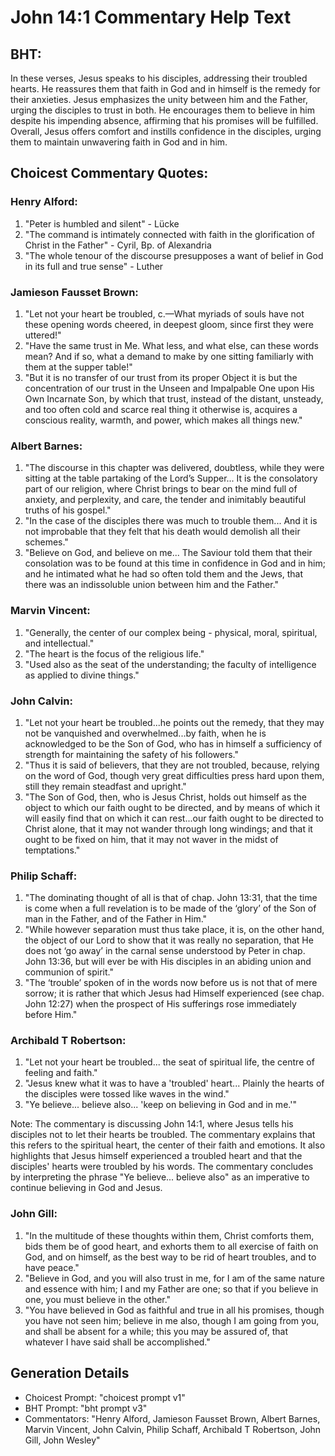 # John 14:1 Commentary Help Text

## BHT:
In these verses, Jesus speaks to his disciples, addressing their troubled hearts. He reassures them that faith in God and in himself is the remedy for their anxieties. Jesus emphasizes the unity between him and the Father, urging the disciples to trust in both. He encourages them to believe in him despite his impending absence, affirming that his promises will be fulfilled. Overall, Jesus offers comfort and instills confidence in the disciples, urging them to maintain unwavering faith in God and in him.

## Choicest Commentary Quotes:
### Henry Alford:
1. "Peter is humbled and silent" - Lücke
2. "The command is intimately connected with faith in the glorification of Christ in the Father" - Cyril, Bp. of Alexandria
3. "The whole tenour of the discourse presupposes a want of belief in God in its full and true sense" - Luther

### Jamieson Fausset Brown:
1. "Let not your heart be troubled, c.—What myriads of souls have not these opening words cheered, in deepest gloom, since first they were uttered!" 
2. "Have the same trust in Me. What less, and what else, can these words mean? And if so, what a demand to make by one sitting familiarly with them at the supper table!" 
3. "But it is no transfer of our trust from its proper Object it is but the concentration of our trust in the Unseen and Impalpable One upon His Own Incarnate Son, by which that trust, instead of the distant, unsteady, and too often cold and scarce real thing it otherwise is, acquires a conscious reality, warmth, and power, which makes all things new."

### Albert Barnes:
1. "The discourse in this chapter was delivered, doubtless, while they were sitting at the table partaking of the Lord’s Supper... It is the consolatory part of our religion, where Christ brings to bear on the mind full of anxiety, and perplexity, and care, the tender and inimitably beautiful truths of his gospel." 
2. "In the case of the disciples there was much to trouble them... And it is not improbable that they felt that his death would demolish all their schemes."
3. "Believe on God, and believe on me... The Saviour told them that their consolation was to be found at this time in confidence in God and in him; and he intimated what he had so often told them and the Jews, that there was an indissoluble union between him and the Father."

### Marvin Vincent:
1. "Generally, the center of our complex being - physical, moral, spiritual, and intellectual."
2. "The heart is the focus of the religious life."
3. "Used also as the seat of the understanding; the faculty of intelligence as applied to divine things."

### John Calvin:
1. "Let not your heart be troubled...he points out the remedy, that they may not be vanquished and overwhelmed...by faith, when he is acknowledged to be the Son of God, who has in himself a sufficiency of strength for maintaining the safety of his followers."
2. "Thus it is said of believers, that they are not troubled, because, relying on the word of God, though very great difficulties press hard upon them, still they remain steadfast and upright."
3. "The Son of God, then, who is Jesus Christ, holds out himself as the object to which our faith ought to be directed, and by means of which it will easily find that on which it can rest...our faith ought to be directed to Christ alone, that it may not wander through long windings; and that it ought to be fixed on him, that it may not waver in the midst of temptations."

### Philip Schaff:
1. "The dominating thought of all is that of chap. John 13:31, that the time is come when a full revelation is to be made of the ‘glory’ of the Son of man in the Father, and of the Father in Him."
2. "While however separation must thus take place, it is, on the other hand, the object of our Lord to show that it was really no separation, that He does not ‘go away’ in the carnal sense understood by Peter in chap. John 13:36, but will ever be with His disciples in an abiding union and communion of spirit."
3. "The ‘trouble’ spoken of in the words now before us is not that of mere sorrow; it is rather that which Jesus had Himself experienced (see chap. John 12:27) when the prospect of His sufferings rose immediately before Him."

### Archibald T Robertson:
1. "Let not your heart be troubled... the seat of spiritual life, the centre of feeling and faith."
2. "Jesus knew what it was to have a 'troubled' heart... Plainly the hearts of the disciples were tossed like waves in the wind."
3. "Ye believe... believe also... 'keep on believing in God and in me.'"

Note: The commentary is discussing John 14:1, where Jesus tells his disciples not to let their hearts be troubled. The commentary explains that this refers to the spiritual heart, the center of their faith and emotions. It also highlights that Jesus himself experienced a troubled heart and that the disciples' hearts were troubled by his words. The commentary concludes by interpreting the phrase "Ye believe... believe also" as an imperative to continue believing in God and Jesus.

### John Gill:
1. "In the multitude of these thoughts within them, Christ comforts them, bids them be of good heart, and exhorts them to all exercise of faith on God, and on himself, as the best way to be rid of heart troubles, and to have peace."
2. "Believe in God, and you will also trust in me, for I am of the same nature and essence with him; I and my Father are one; so that if you believe in one, you must believe in the other."
3. "You have believed in God as faithful and true in all his promises, though you have not seen him; believe in me also, though I am going from you, and shall be absent for a while; this you may be assured of, that whatever I have said shall be accomplished."


## Generation Details
- Choicest Prompt: "choicest prompt v1"
- BHT Prompt: "bht prompt v3"
- Commentators: "Henry Alford, Jamieson Fausset Brown, Albert Barnes, Marvin Vincent, John Calvin, Philip Schaff, Archibald T Robertson, John Gill, John Wesley"
